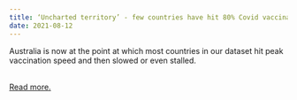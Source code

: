 ```yaml
---
title: ‘Uncharted territory’ - few countries have hit 80% Covid vaccination target Australia has set to ease restrictions
date: 2021-08-12
---
```

<p>Australia is now at the point at which most countries in our dataset hit peak vaccination speed and then slowed or even stalled.</p><br>
<a href='https://www.theguardian.com/society/2021/aug/13/uncharted-territory-few-countries-have-hit-80-covid-vaccination-target-australia-has-set-to-ease-restrictions'>Read more.</a>